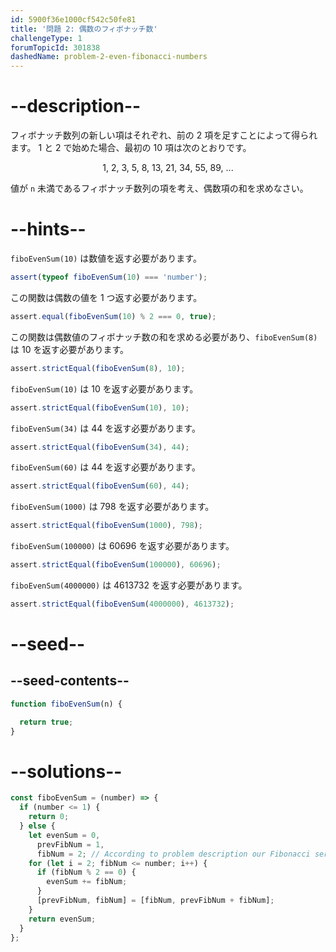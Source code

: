 ```yaml
---
id: 5900f36e1000cf542c50fe81
title: '問題 2: 偶数のフィボナッチ数'
challengeType: 1
forumTopicId: 301838
dashedName: problem-2-even-fibonacci-numbers
---
```


# --description--

フィボナッチ数列の新しい項はそれぞれ、前の 2 項を足すことによって得られます。 1 と 2 で始めた場合、最初の 10 項は次のとおりです。

<div style='text-align: center;'>1, 2, 3, 5, 8, 13, 21, 34, 55, 89, ...</div>

値が `n` 未満であるフィボナッチ数列の項を考え、偶数項の和を求めなさい。

# --hints--

`fiboEvenSum(10)` は数値を返す必要があります。

```js
assert(typeof fiboEvenSum(10) === 'number');
```

この関数は偶数の値を 1 つ返す必要があります。

```js
assert.equal(fiboEvenSum(10) % 2 === 0, true);
```

この関数は偶数値のフィボナッチ数の和を求める必要があり、`fiboEvenSum(8)` は 10 を返す必要があります。

```js
assert.strictEqual(fiboEvenSum(8), 10);
```

`fiboEvenSum(10)` は 10 を返す必要があります。

```js
assert.strictEqual(fiboEvenSum(10), 10);
```

`fiboEvenSum(34)` は 44 を返す必要があります。

```js
assert.strictEqual(fiboEvenSum(34), 44);
```

`fiboEvenSum(60)` は 44 を返す必要があります。

```js
assert.strictEqual(fiboEvenSum(60), 44);
```

`fiboEvenSum(1000)` は 798 を返す必要があります。

```js
assert.strictEqual(fiboEvenSum(1000), 798);
```

`fiboEvenSum(100000)` は 60696 を返す必要があります。

```js
assert.strictEqual(fiboEvenSum(100000), 60696);
```

`fiboEvenSum(4000000)` は 4613732 を返す必要があります。

```js
assert.strictEqual(fiboEvenSum(4000000), 4613732);
```

# --seed--

## --seed-contents--

```js
function fiboEvenSum(n) {

  return true;
}
```

# --solutions--

```js
const fiboEvenSum = (number) => {
  if (number <= 1) {
    return 0;
  } else {
    let evenSum = 0,
      prevFibNum = 1,
      fibNum = 2; // According to problem description our Fibonacci series starts with 1, 2
    for (let i = 2; fibNum <= number; i++) {
      if (fibNum % 2 == 0) {
        evenSum += fibNum;
      }
      [prevFibNum, fibNum] = [fibNum, prevFibNum + fibNum];
    }
    return evenSum;
  }
};
```
